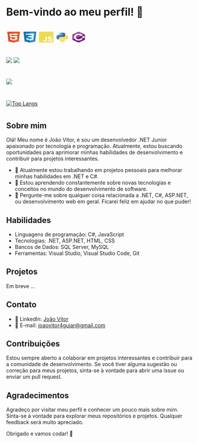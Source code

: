<!--
**JoaoVitorAguiar/JoaoVitorAguiar** is a ✨ _special_ ✨ repository because its `README.md` (this file) appears on your GitHub profile.

Here are some ideas to get you started:

- 🔭 I’m currently working on ...
- 🌱 I’m currently learning ...
- 👯 I’m looking to collaborate on ...
- 🤔 I’m looking for help with ...
- 💬 Ask me about ...
- 📫 How to reach me: ...
- 😄 Pronouns: ...
- ⚡ Fun fact: ...
-->
# Bem-vindo ao meu perfil! 👋
<div style="display: inline_block"><br>
  <img align="center" alt="Joao-Ts" height="30" width="40" src="https://raw.githubusercontent.com/devicons/devicon/master/icons/html5/html5-original.svg">
  <img align="center" alt="Joao-CSS" height="30" width="40" src="https://raw.githubusercontent.com/devicons/devicon/master/icons/css3/css3-original.svg">
  <img align="center" alt="Joao-Js" height="30" width="40" src="https://raw.githubusercontent.com/devicons/devicon/master/icons/javascript/javascript-plain.svg">
  <img align="center" alt="Joao-Python" height="30" width="40" src="https://raw.githubusercontent.com/devicons/devicon/master/icons/python/python-original.svg">
  <img align="center" alt="Joao-Csharp" height="30" width="40" src="https://raw.githubusercontent.com/devicons/devicon/master/icons/csharp/csharp-original.svg">
</div>
  
  #
 
<div> 
  <a href = "mailto:joaovitor4guiar@gmail.com"><img src="https://img.shields.io/badge/-Gmail-%23333?style=for-the-badge&logo=gmail&logoColor=white" target="_blank"></a>
  <a href="https://www.linkedin.com/in/jo%C3%A3o-vitor-aguiar-490860286/" target="_blank"><img src="https://img.shields.io/badge/-LinkedIn-%230077B5?style=for-the-badge&logo=linkedin&logoColor=white" target="_blank"></a> 
</div>

  #

<picture>
  <source
    srcset="https://github-readme-stats.vercel.app/api?username=JoaoVitorAguiar&show_icons=true&theme=radical"
    media="(prefers-color-scheme: dark)"
  />
  <source
    srcset="https://github-readme-stats.vercel.app/api?username=JoaoVitorAguiar&show_icons=true"
    media="(prefers-color-scheme: light), (prefers-color-scheme: no-preference)"
  />
  <img src="https://github-readme-stats.vercel.app/api?username=JoaoVitorAguiar&show_icons=true" />
</picture>

 #

[![Top Langs](https://github-readme-stats.vercel.app/api/top-langs/?username=JoaoVitorAguiar&layout=donut&theme=radical)](https://github.com/JoaoVitorAguiar/github-readme-stats)

 #
 
## Sobre mim

Olá! Meu nome é João Vitor, e sou um desenvolvedor .NET Junior apaixonado por tecnologia e programação. Atualmente, estou buscando oportunidades para aprimorar minhas habilidades de desenvolvimento e contribuir para projetos interessantes.

- 🔭 Atualmente estou trabalhando em projetos pessoais para melhorar minhas habilidades em .NET e C#.
- 🌱 Estou aprendendo constantemente sobre novas tecnologias e conceitos no mundo do desenvolvimento de software.
- 💬 Pergunte-me sobre qualquer coisa relacionada a .NET, C#, ASP.NET, ou desenvolvimento web em geral. Ficarei feliz em ajudar no que puder!

## Habilidades

- Linguagens de programação: C#, JavaScript
- Tecnologias: .NET, ASP.NET, HTML, CSS
- Bancos de Dados: SQL Server, MySQL
- Ferramentas: Visual Studio, Visual Studio Code, Git

## Projetos

Em breve ...

<!--
Aqui estão alguns dos projetos que tenho trabalhado recentemente:

1. **Projeto X:** Breve descrição do projeto e tecnologias utilizadas.
2. **Projeto Y:** Breve descrição do projeto e tecnologias utilizadas.

Você pode encontrar mais detalhes sobre esses projetos e outros em meu [portfólio](https://seu-site-de-portfolio.com) ou em meus repositórios abaixo.
-->
## Contato

- 💼 LinkedIn: [João Vitor](https://www.linkedin.com/in/jo%C3%A3o-vitor-aguiar-490860286/)
- 📧 E-mail: joaovitor4guiar@gmail.com


## Contribuições

Estou sempre aberto a colaborar em projetos interessantes e contribuir para a comunidade de desenvolvimento. Se você tiver alguma sugestão ou correção para meus projetos, sinta-se à vontade para abrir uma issue ou enviar um pull request.

## Agradecimentos

Agradeço por visitar meu perfil e conhecer um pouco mais sobre mim. Sinta-se à vontade para explorar meus repositórios e projetos. Qualquer feedback será muito apreciado.

Obrigado e vamos codar! 🚀
